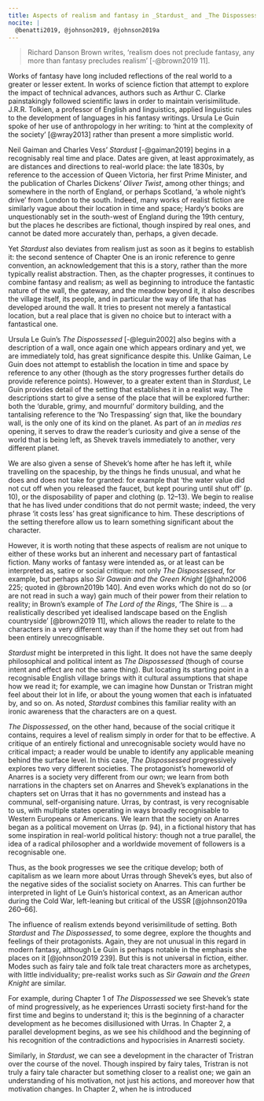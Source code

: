 ```yaml
---
title: Aspects of realism and fantasy in _Stardust_ and _The Dispossessed_
nocite: |
  @benatti2019, @johnson2019, @johnson2019a
---
```


> Richard Danson Brown writes, ‘realism does not preclude fantasy, any more than fantasy precludes realism’ [-@brown2019 11].

Works of fantasy have long included reflections of the real world to a greater or lesser extent. In works of science fiction that attempt to explore the impact of technical advances, authors such as Arthur C. Clarke painstakingly followed scientific laws in order to maintain verisimilitude. J.R.R. Tolkien, a professor of English and linguistics, applied linguistic rules to the development of languages in his fantasy writings. Ursula Le Guin spoke of her use of anthropology in her writing: to ‘hint at the complexity of the society’ [@wray2013] rather than present a more simplistic world.

Neil Gaiman and Charles Vess’ _Stardust_ [-@gaiman2019] begins in a recognisably real time and place. Dates are given, at least approximately, as are distances and directions to real-world place: the late 1830s, by reference to the accession of Queen Victoria, her first Prime Minister, and the publication of Charles Dickens’ _Oliver Twist_, among other things; and somewhere in the north of England, or perhaps Scotland, ‘a whole night’s drive’ from London to the south. Indeed, many works of realist fiction are similarly vague about their location in time and space; Hardy’s books are unquestionably set in the south-west of England during the 19th century, but the places he describes are fictional, though inspired by real ones, and cannot be dated more accurately than, perhaps, a given decade.

Yet _Stardust_ also deviates from realism just as soon as it begins to establish it: the second sentence of Chapter One is an ironic reference to genre convention, an acknowledgement that this is a story, rather than the more typically realist abstraction. Then, as the chapter progresses, it continues to combine fantasy and realism; as well as beginning to introduce the fantastic nature of the wall, the gateway, and the meadow beyond it, it also describes the village itself, its people, and in particular the way of life that has developed around the wall. It tries to present not merely a fantastical location, but a real place that is given no choice but to interact with a fantastical one.

Ursula Le Guin’s _The Dispossessed_ [-@leguin2002] also begins with a description of a wall, once again one which appears ordinary and yet, we are immediately told, has great significance despite this. Unlike Gaiman, Le Guin does not attempt to establish the location in time and space by reference to any other (though as the story progresses further details do provide reference points). However, to a greater extent than in _Stardust_, Le Guin provides detail of the setting that establishes it in a realist way. The descriptions start to give a sense of the place that will be explored further: both the ‘durable, grimy, and mournful’ dormitory building, and the tantalising reference to the ‘No Trespassing’ sign that, like the boundary wall, is the only one of its kind on the planet. As part of an _in medias res_ opening, it serves to draw the reader’s curiosity and give a sense of the world that is being left, as Shevek travels immediately to another, very different planet.

We are also given a sense of Shevek’s home after he has left it, while travelling on the spaceship, by the things he finds unusual, and what he does and does not take for granted: for example that ‘the water value did not cut off when you released the faucet, but kept pouring until shut off’ (p. 10), or the disposability of paper and clothing (p. 12–13). We begin to realise that he has lived under conditions that do not permit waste; indeed, the very phrase ‘it costs less’ has great significance to him. These descriptions of the setting therefore allow us to learn something significant about the character.

However, it is worth noting that these aspects of realism are not unique to either of these works but an inherent and necessary part of fantastical fiction. Many works of fantasy were intended as, or at least can be interpreted as, satire or social critique: not only _The Dispossessed_, for example, but perhaps also _Sir Gawain and the Green Knight_ [@hahn2006 225; quoted in @brown2019b 140]. And even works which do not do so (or are not read in such a way) gain much of their power from their relation to reality; in Brown’s example of _The Lord of the Rings_, ‘The Shire is … a realistically described yet idealised landscape based on the English countryside’ [@brown2019 11], which allows the reader to relate to the characters in a very different way than if the home they set out from had been entirely unrecognisable.

_Stardust_ might be interpreted in this light. It does not have the same deeply philosophical and political intent as _The Dispossessed_ (though of course intent and effect are not the same thing). But locating its starting point in a recognisable English village brings with it cultural assumptions that shape how we read it; for example, we can imagine how Dunstan or Tristran might feel about their lot in life, or about the young women that each is infatuated by, and so on. As noted, _Stardust_ combines this familiar reality with an ironic awareness that the characters are on a quest.

_The Dispossessed_, on the other hand, because of the social critique it contains, requires a level of realism simply in order for that to be effective. A critique of an entirely fictional and unrecognisable society would have no critical impact; a reader would be unable to identify any applicable meaning behind the surface level. In this case, _The Dispossessed_ progressively explores two very different societies. The protagonist’s homeworld of Anarres is a society very different from our own; we learn from both narrations in the chapters set on Anarres and Shevek’s explanations in the chapters set on Urras that it has no governments and instead has a communal, self-organising nature. Urras, by contrast, is very recognisable to us, with multiple states operating in ways broadly recognisable to Western Europeans or Americans. We learn that the society on Anarres began as a political movement on Urras (p. 94), in a fictional history that has some inspiration in real-world political history: though not a true parallel, the idea of a radical philosopher and a worldwide movement of followers is a recognisable one.

Thus, as the book progresses we see the critique develop; both of capitalism as we learn more about Urras through Shevek’s eyes, but also of the negative sides of the socialist society on Anarres. This can further be interpreted in light of Le Guin’s historical context, as an American author during the Cold War, left-leaning but critical of the USSR [@johnson2019a 260–66].

The influence of realism extends beyond verisimilitude of setting. Both _Stardust_ and _The Dispossessed_, to some degree, explore the thoughts and feelings of their protagonists. Again, they are not unusual in this regard in modern fantasy, although Le Guin is perhaps notable in the emphasis she places on it [@johnson2019 239]. But this is not universal in fiction, either. Modes such as fairy tale and folk tale treat characters more as archetypes, with little individuality; pre-realist works such as _Sir Gawain and the Green Knight_ are similar.

For example, during Chapter 1 of _The Dispossessed_ we see Shevek’s state of mind progressively, as he experiences Urrasti society first-hand for the first time and begins to understand it; this is the beginning of a character development as he becomes disillusioned with Urras. In Chapter 2, a parallel development begins, as we see his childhood and the beginning of his recognition of the contradictions and hypocrisies in Anarresti society.

Similarly, in _Stardust_, we can see a development in the character of Tristran over the course of the novel. Though inspired by fairy tales, Tristran is not truly a fairy tale character but something closer to a realist one; we gain an understanding of his motivation, not just his actions, and moreover how that motivation changes. In Chapter 2, when he is introduced
